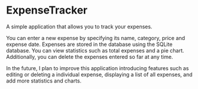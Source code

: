 # ExpenseTracker

A simple application that allows you to track your expenses.

You can enter a new expense by specifying its name, category, price and expense date.
Expenses are stored in the database using the SQLite database.
You can view statistics such as total expenses and a pie chart.
Additionally, you can delete the expenses entered so far at any time.

In the future, I plan to improve this application introducing features such as editing or deleting a individual expense, displaying a list of all expenses, and add more statistics and charts.
